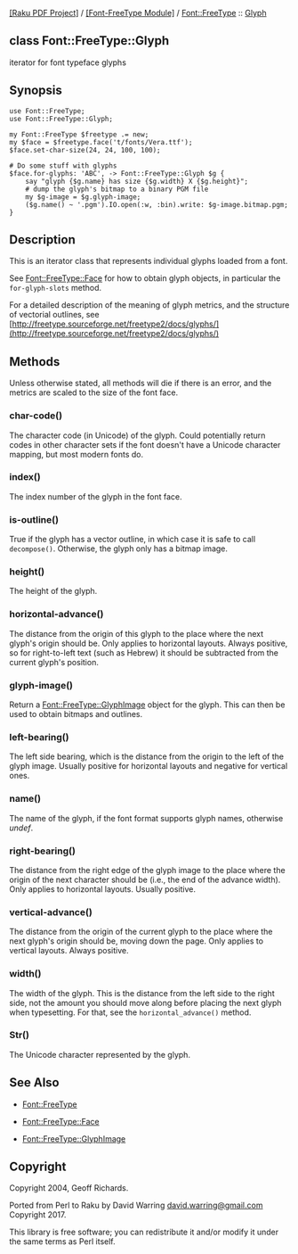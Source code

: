 [[Raku PDF Project]](https://pdf-raku.github.io)
 / [[Font-FreeType Module]](https://pdf-raku.github.io/Font-FreeType-raku)
 / [Font::FreeType](https://pdf-raku.github.io/Font-FreeType-raku/Font/FreeType)
 :: [Glyph](https://pdf-raku.github.io/Font-FreeType-raku/Font/FreeType/Glyph)

class Font::FreeType::Glyph
---------------------------

iterator for font typeface glyphs

Synopsis
--------

    use Font::FreeType;
    use Font::FreeType::Glyph;

    my Font::FreeType $freetype .= new;
    my $face = $freetype.face('t/fonts/Vera.ttf');
    $face.set-char-size(24, 24, 100, 100);

    # Do some stuff with glyphs
    $face.for-glyphs: 'ABC', -> Font::FreeType::Glyph $g {
        say "glyph {$g.name} has size {$g.width} X {$g.height}";
        # dump the glyph's bitmap to a binary PGM file
        my $g-image = $g.glyph-image;
        ($g.name() ~ '.pgm').IO.open(:w, :bin).write: $g-image.bitmap.pgm;
    }

Description
-----------

This is an iterator class that represents individual glyphs loaded from a font.

See [Font::FreeType::Face](https://pdf-raku.github.io/Font-FreeType-raku/Font/FreeType/Face) for how to obtain glyph objects, in particular the `for-glyph-slots` method.

For a detailed description of the meaning of glyph metrics, and the structure of vectorial outlines, see [http://freetype.sourceforge.net/freetype2/docs/glyphs/](http://freetype.sourceforge.net/freetype2/docs/glyphs/)

Methods
-------

Unless otherwise stated, all methods will die if there is an error, and the metrics are scaled to the size of the font face.

### char-code()

The character code (in Unicode) of the glyph. Could potentially return codes in other character sets if the font doesn't have a Unicode character mapping, but most modern fonts do.

### index()

The index number of the glyph in the font face.

### is-outline()

True if the glyph has a vector outline, in which case it is safe to call `decompose()`. Otherwise, the glyph only has a bitmap image.

### height()

The height of the glyph.

### horizontal-advance()

The distance from the origin of this glyph to the place where the next glyph's origin should be. Only applies to horizontal layouts. Always positive, so for right-to-left text (such as Hebrew) it should be subtracted from the current glyph's position.

### glyph-image()

Return a [Font::FreeType::GlyphImage](GlyphImage.pm) object for the glyph. This can then be used to obtain bitmaps and outlines.

### left-bearing()

The left side bearing, which is the distance from the origin to the left of the glyph image. Usually positive for horizontal layouts and negative for vertical ones.

### name()

The name of the glyph, if the font format supports glyph names, otherwise _undef_.

### right-bearing()

The distance from the right edge of the glyph image to the place where the origin of the next character should be (i.e., the end of the advance width). Only applies to horizontal layouts. Usually positive.

### vertical-advance()

The distance from the origin of the current glyph to the place where the next glyph's origin should be, moving down the page. Only applies to vertical layouts. Always positive.

### width()

The width of the glyph. This is the distance from the left side to the right side, not the amount you should move along before placing the next glyph when typesetting. For that, see the `horizontal_advance()` method.

### Str()

The Unicode character represented by the glyph.

See Also
--------

  * [Font::FreeType](https://pdf-raku.github.io/Font-FreeType-raku/Font/FreeType)

  * [Font::FreeType::Face](https://pdf-raku.github.io/Font-FreeType-raku/Font/FreeType/Face)

  * [Font::FreeType::GlyphImage](https://pdf-raku.github.io/Font-FreeType-raku/Font/FreeType/GlyphImage)

Copyright
---------

Copyright 2004, Geoff Richards.

Ported from Perl to Raku by David Warring <david.warring@gmail.com> Copyright 2017.

This library is free software; you can redistribute it and/or modify it under the same terms as Perl itself.

